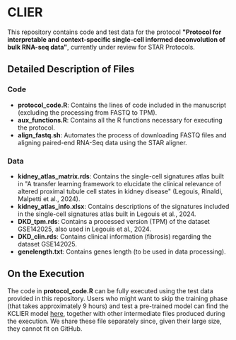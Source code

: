 # CLIER

This repository contains code and test data for the protocol **"Protocol for interpretable and context-specific single-cell informed deconvolution of bulk RNA-seq data"**, currently under review for STAR Protocols.

## Detailed Description of Files

### Code
- **protocol_code.R**: Contains the lines of code included in the manuscript (excluding the processing from FASTQ to TPM).
- **aux_functions.R**: Contains all the R functions necessary for executing the protocol.
- **align_fastq.sh**: Automates the process of downloading FASTQ files and aligning paired-end RNA-Seq data using the STAR aligner.

### Data
- **kidney_atlas_matrix.rds**: Contains the single-cell signatures atlas built in "A transfer learning framework to elucidate the clinical relevance of altered proximal tubule cell states in kidney disease" (Legouis, Rinaldi, Malpetti et al., 2024).
- **kidney_atlas_info.xlsx**: Contains descriptions of the signatures included in the single-cell signatures atlas built in Legouis et al., 2024.
- **DKD_tpm.rds**: Contains a processed version (TPM) of the dataset GSE142025, also used in Legouis et al., 2024.
- **DKD_clin.rds**: Contains clinical information (fibrosis) regarding the dataset GSE142025.
- **genelength.txt**: Contains genes length (to be used in data processing).

## On the Execution

The code in **protocol_code.R** can be fully executed using the test data provided in this repository. Users who might want to skip the training phase (that takes approximately 9 hours) and test a pre-trained model can find the KCLIER model [here](https://drive.switch.ch/index.php/s/OpvMh1vGRgRmKKf), together with other intermediate files produced during the execution. We share these file separately since, given their large size, they cannot fit on GitHub.

